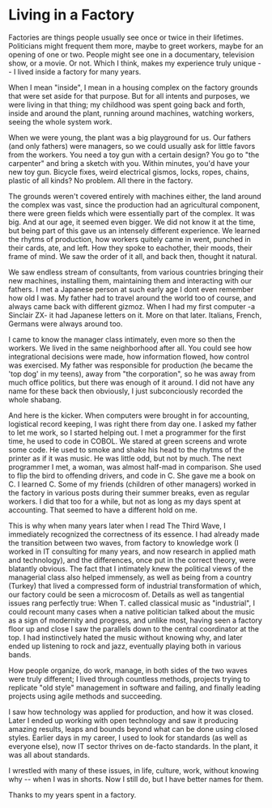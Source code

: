 # Living in a Factory

Factories are things people usually see once or twice in their lifetimes. Politicians might frequent them more, maybe to greet workers, maybe for an opening of one or two. People might see one in a documentary, television show, or a movie. Or not. Which I think, makes my experience truly unique -- I lived inside a factory for many years.

When I mean "inside", I mean in a housing complex on the factory grounds that were set aside for that purpose. But for all intents and purposes, we were living in that thing; my childhood was spent going back and forth, inside and around the plant, running around machines, watching workers, seeing the whole system work.

When we were young, the plant was a big playground for us. Our fathers (and only fathers) were managers, so we could usually ask for little favors from the workers. You need a toy gun with a certain design? You go to "the carpenter" and bring a sketch with you. Within minutes, you'd have your new toy gun. Bicycle fixes, weird electrical gismos, locks, ropes, chains, plastic of all kinds? No problem. All there in the factory.

The grounds weren't covered entirely with machines either, the land around the complex was vast, since the production had an agricultural component, there were green fields which were essentially part of the complex. It was big. And at our age, it seemed even bigger. We did not know it at the time, but being part of this gave us an intensely different experience. We learned the rhytms of production, how workers quitely came in went, punched in their cards, ate, and left. How they spoke to eachother, their moods, their frame of mind. We saw the order of it all, and back then, thought it natural.

We saw endless stream of consultants, from various countries bringing their new machines, installing them, maintaining them and interacting with our fathers. I met a Japanese person at such early age I dont even remember how old I was. My father had to travel around the world too of course, and always came back with different gizmoz. When I had my first computer -a Sinclair ZX- it had Japanese letters on it. More on that later. Italians, French, Germans were always around too.

I came to know the manager class intimately, even more so then the workers. We lived in the same neighborhood after all. You could see how integrational decisions were made, how information flowed, how control was exercised. My father was responsible for production (he became the 'top dog' in my teens), away from "the corporation", so he was away from much office politics, but there was enough of it around. I did not have any name for these back then obviously, I just subconciously recorded the whole shabang.

And here is the kicker. When computers were brought in for accounting, logistical record keeping, I was right there from day one. I asked my father to let me work, so I started helping out. I met a programmer for the first time, he used to code in COBOL. We stared at green screens and wrote some code. He used to smoke and shake his head to the rhytms of the printer as if it was music. He was little odd, but not by much. The next programmer I met, a woman, was almost half-mad in comparison. She used to flip the bird to offending drivers, and code in C. She gave me a book on C. I learned C. Some of my friends (children of other managers) worked in the factory in various posts during their summer breaks, even as regular workers. I did that too for a while, but not as long as my days spent at accounting. That seemed to have a different hold on me.

This is why when many years later when I read The Third Wave, I immediately recognized the correctness of its essence. I had already made the transition between two waves, from factory to knowledge work (I worked in IT consulting for many years, and now research in applied math and technology), and the differences, once put in the correct theory, were blatantly obvious. The fact that I intimately knew the political views of the managerial class also helped immensely, as well as being from a country (Turkey) that lived a compressed form of industrial transformation of which, our factory could be seen a microcosm of. Details as well as tangential issues rang perfectly true: When T. called classical music as "industrial", I could recount many cases when a native politician talked about the music as a sign of modernity and progress, and unlike most, having seen a factory floor up and close I saw the parallels down to the central coordinator at the top. I had instinctively hated the music without knowing why, and later ended up listening to rock and jazz, eventually playing both in various bands.

How people organize, do work, manage, in both sides of the two waves were truly different; I lived through countless methods, projects trying to replicate "old style" management in software and failing, and finally leading projects using agile methods and succeeding.

I saw how technology was applied for production, and how it was closed. Later I ended up working with open technology and saw it producing amazing results, leaps and bounds beyond what can be done using closed styles. Earlier days in my career, I used to look for standards (as well as everyone else), now IT sector thrives on de-facto standards. In the plant, it was all about standards.

I wrestled with many of these issues, in life, culture, work, without knowing why -- when I was in shorts. Now I still do, but I have better names for them.

Thanks to my years spent in a factory.


